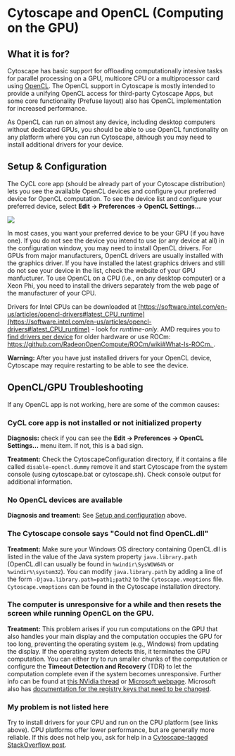 <a id="cytoscape_and_opencl_gpu"> </a>
# Cytoscape and OpenCL (Computing on the GPU)

<a id="cytoscape_gpu_intro"> </a>
## What it is for?

Cytoscape has basic support for offloading computationally intesive tasks 
for parallel processing on a GPU, multicore CPU or a multiprocessor card 
using [OpenCL](https://en.wikipedia.org/wiki/OpenCL).
The OpenCL support in Cytoscape is mostly intended 
to provide a unifying OpenCL access for third-party Cytoscape Apps, 
but  some core functionality (Prefuse layout) also has OpenCL implementation
for increased performance. 

As OpenCL can run on almost any device, including desktop computers 
without dedicated GPUs, 
you should be able to use OpenCL functionality on any platform 
where you can run Cytoscape, although you may need to install 
additional drivers for your device.



<a id="cytoscape_gpu_configuration"> </a>
## Setup & Configuration
The CyCL core app (should be already part of your Cytoscape distribution) 
lets you see the available OpenCL devices and configure your preferred device for OpenCL computation.
To see the device list and configure your preferred device, 
select **Edit → Preferences → OpenCL Settings...** 

![](_static/images/Cytoscape_and_OpenCL_GPU/open_cl_settings.png)

In most cases, you want your preferred device to be your GPU (if you have one).
If you do not see the device you intend to use (or any device at all) 
in the configuration window, 
you may need to install OpenCL drivers. 
For GPUs from major manufacturers, OpenCL drivers are usually installed
with the graphics driver. If you have installed the latest graphics drivers and still do not see your device in the list, check the website of your GPU manfucturer.
To use OpenCL on a CPU (i.e., on any desktop computer) or a Xeon Phi, 
you need to install the drivers separately from 
the web page of the manufacturer of your CPU.

Drivers for Intel CPUs can be downloaded at 
[https://software.intel.com/en-us/articles/opencl-drivers#latest_CPU_runtime](https://software.intel.com/en-us/articles/opencl-drivers#latest_CPU_runtime) - 
look for _runtime-only_. AMD requires you to [find drivers per device](https://www.amd.com/en/support) for older hardware or use ROCm:  [https://github.com/RadeonOpenCompute/ROCm/wiki#What-Is-ROCm. ](https://github.com/RadeonOpenCompute/ROCm/wiki#What-Is-ROCm).

**Warning:** After you have just installed drivers for your OpenCL device, 
Cytoscape may require restarting to be able to see the device.

<a id="cytoscape_gpu_troubleshooting"> </a>
## OpenCL/GPU Troubleshooting

If any OpenCL app is not working, here are some of the common causes:

### CyCL core app is not installed or not initialized property

**Diagnosis:** check if you can see the **Edit → Preferences → OpenCL Settings...** menu item.
If not, this is a bad sign.

**Treatment:** Check the CytoscapeConfiguration directory, 
if it contains a file called `disable-opencl.dummy` remove it and start Cytoscape 
from the system console (using cytoscape.bat or cytoscape.sh). 
Check console output for additional information. 

### No OpenCL devices are available

**Diagnosis and treament:** See [Setup and configuration](#cytoscape_gpu_configuration) above.

### The Cytoscape console says "Could not find OpenCL.dll"

**Treatment:** Make sure your Windows OS directory containing OpenCL.dll is listed in the 
value of the Java system property `java.library.path` 
(OpenCL.dll can usually be found in `%windir\SysWOW64%` or `%windir%\system32`).
You can modify `java.library.path` by adding a line of the form 
`-Djava.library.path=path1;path2` to the `Cytoscape.vmoptions` file.
`Cytoscape.vmoptions` can be found in the Cytoscape installation directory.

### The computer is unresponsive for a while and then resets the screen while running OpenCL on the GPU.

**Treatment:** This problem arises
if you run computations on the GPU that also handles your main display and
the computation occupies the GPU for too long, 
preventing the operating system (e.g., Windows) from updating the display. 
If the operating system detects this, it terminates the GPU computation.
You can either try to run smaller chunks of the computation or configure
the **Timeout Detection and Recovery** (TDR) to let the computation complete
even if the system becomes unresponsive.
Further info can be found at [this NVidia thread](https://devtalk.nvidia.com/default/topic/459869/-quot-display-driver-stopped-responding-and-has-recovered-quot-wddm-timeout-detection-and-recovery-/)
or [Microsoft webpage](https://msdn.microsoft.com/en-us/library/windows/hardware/ff570087(v=vs.85).aspx).
Microsoft also has [documentation for the registry keys that need to be changed](https://msdn.microsoft.com/en-us/library/windows/hardware/ff569918(v=vs.85).aspx).


### My problem is not listed here
Try to install drivers for your CPU and run on the CPU platform (see links above). CPU platforms offer lower performance, but are generally more reliable.
If this does not help you, ask for help in a 
[Cytoscape-tagged StackOverflow post](https://stackoverflow.com/questions/tagged/cytoscape?sort=newest).
